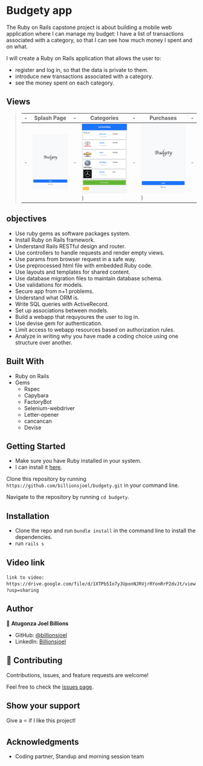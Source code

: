 # Budgety app

The Ruby on Rails capstone project is about building a mobile web application where I can manage my budget: I have a list of transactions associated with a category, so that I can see how much money I spent and on what.

I will create a Ruby on Rails application that allows the user to:

- register and log in, so that the data is private to them.
- introduce new transactions associated with a category.
- see the money spent on each category.

## Views

> | -   | Splash Page                        | -   | Categories                          | -   | Purchases                           | -   |
> | --- | ---------------------------------- | --- | ----------------------------------- | --- | ----------------------------------- | --- |
> | -   | ![screenshot](app-screenshot1.png) | -   | ![screenshot](app-screenshot3.png)) | -   | ![screenshot](app-screenshot1.png)) | -   |

## objectives

- Use ruby gems as software packages system.
- Install Ruby on Rails framework.
- Understand Rails RESTful design and router.
- Use controllers to handle requests and render empty views.
- Use params from browser request in a safe way.
- Use preprocessed html file with embedded Ruby code.
- Use layouts and templates for shared content.
- Use database migration files to maintain database schema.
- Use validations for models.
- Secure app from n+1 problems.
- Understand what ORM is.
- Write SQL queries with ActiveRecord.
- Set up associations between models.
- Build a webapp that requyoures the user to log in.
- Use devise gem for authentication.
- Limit access to webapp resources based on authorization rules.
- Analyze in writing why you have made a coding choice using one structure over another.

## Built With

- Ruby on Rails
- Gems
  - Rspec
  - Capybara
  - FactoryBot
  - Selenium-webdriver
  - Letter-opener
  - cancancan
  - Devise

## Getting Started

- Make sure you have Ruby installed in your system.
- I can install it [here](https://www.ruby-lang.org/en/documentation/installation/).

Clone this repository by running `https://github.com/billionsjoel/budgety.git` in your command line.

Navigate to the repository by running `cd budgety`.

## Installation

- Clone the repo and run `bundle install` in the command line to install the dependencies.
- run `rails s`

## Video link

`link to video: https://drive.google.com/file/d/1XTPb5Io7yJUponNJRVjrRYonRrP2dvJt/view?usp=sharing`

## Author

👤 **Atugonza Joel Billions**

- GitHub: [@billionsjoel](https://github.com/billionsjoel)
- LinkedIn: [Billionsjoel](https://www.linkedin.com/in/billionsjoel/)

## 🤝 Contributing

Contributions, issues, and feature requests are welcome!

Feel free to check the [issues page](https://github.com/billionsjoel/budgety/issues).

## Show your support

Give a ⭐️ if I like this project!

## Acknowledgments

- Coding partner, Standup and morning session team
